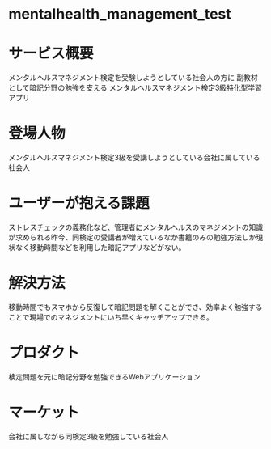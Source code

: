 # mentalhealth_management_test

# サービス概要

メンタルヘルスマネジメント検定を受験しようとしている社会人の方に
副教材として暗記分野の勉強を支える
メンタルヘルスマネジメント検定3級特化型学習アプリ

# 登場人物

メンタルヘルスマネジメント検定3級を受講しようとしている会社に属している社会人

# ユーザーが抱える課題

ストレスチェックの義務化など、管理者にメンタルヘルスのマネジメントの知識が求められる昨今、同検定の受講者が増えているなか書籍のみの勉強方法しか現状なく移動時間などを利用した暗記アプリなどがない。

# 解決方法

移動時間でもスマホから反復して暗記問題を解くことができ、効率よく勉強することで現場でのマネジメントにいち早くキャッチアップできる。

# プロダクト

検定問題を元に暗記分野を勉強できるWebアプリケーション

# マーケット

会社に属しながら同検定3級を勉強している社会人
